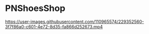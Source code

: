 # PNShoesShop




https://user-images.githubusercontent.com/110965574/229352560-3f7f86a0-c601-4e72-8d35-fa866d252673.mp4

